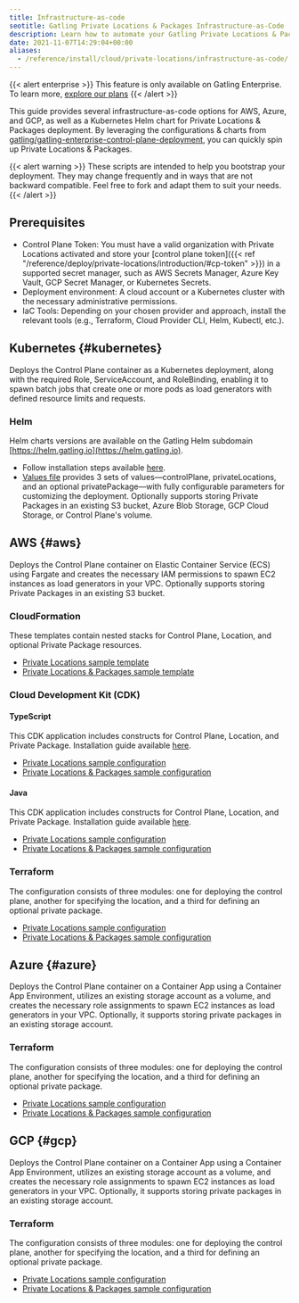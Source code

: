 ```yaml
---
title: Infrastructure-as-code
seotitle: Gatling Private Locations & Packages Infrastructure-as-Code
description: Learn how to automate your Gatling Private Locations & Packages deployment.
date: 2021-11-07T14:29:04+00:00
aliases:
  - /reference/install/cloud/private-locations/infrastructure-as-code/
---
```


{{< alert enterprise >}}
This feature is only available on Gatling Enterprise. To learn more, [explore our plans](https://gatling.io/pricing?utm_source=docs)
{{< /alert >}}

This guide provides several infrastructure-as-code options for AWS, Azure, and GCP, as well as a Kubernetes Helm chart for Private Locations & Packages deployment. By leveraging the configurations & charts from [gatling/gatling-enterprise-control-plane-deployment](https://github.com/gatling/gatling-enterprise-control-plane-deployment), you can quickly spin up Private Locations & Packages.

{{< alert warning >}}
These scripts are intended to help you bootstrap your deployment.
They may change frequently and in ways that are not backward compatible.
Feel free to fork and adapt them to suit your needs.
{{< /alert >}}

## Prerequisites
- Control Plane Token: You must have a valid organization with Private Locations activated and store your [control plane token]({{< ref "/reference/deploy/private-locations/introduction/#cp-token" >}}) in a supported secret manager, such as AWS Secrets Manager, Azure Key Vault, GCP Secret Manager, or Kubernetes Secrets.
- Deployment environment: A cloud account or a Kubernetes cluster with the necessary administrative permissions.
- IaC Tools: Depending on your chosen provider and approach, install the relevant tools (e.g., Terraform, Cloud Provider CLI, Helm, Kubectl, etc.).

## Kubernetes {#kubernetes}

Deploys the Control Plane container as a Kubernetes deployment, along with the required Role, ServiceAccount, and RoleBinding, enabling it to spawn batch jobs that create one or more pods as load generators with defined resource limits and requests.

### Helm

Helm charts versions are available on the Gatling Helm subdomain [https://helm.gatling.io](https://helm.gatling.io).

- Follow installation steps available [here](https://github.com/gatling/gatling-enterprise-control-plane-deployment/blob/main/helm-chart/README.md).
- [Values file](https://github.com/gatling/gatling-enterprise-control-plane-deployment/blob/main/helm-chart/values.yaml) provides 3 sets of values—controlPlane, privateLocations, and an optional privatePackage—with fully configurable parameters for customizing the deployment. Optionally supports storing Private Packages in an existing S3 bucket, Azure Blob Storage, GCP Cloud Storage, or Control Plane's volume.

## AWS {#aws}

Deploys the Control Plane container on Elastic Container Service (ECS) using Fargate and creates the necessary IAM permissions to spawn EC2 instances as load generators in your VPC. Optionally supports storing Private Packages in an existing S3 bucket.

### CloudFormation

These templates contain nested stacks for Control Plane, Location, and optional Private Package resources.

- [Private Locations sample template](https://github.com/gatling/gatling-enterprise-control-plane-deployment/blob/main/aws/cloudformation/samples/private-location)
- [Private Locations & Packages sample template](https://github.com/gatling/gatling-enterprise-control-plane-deployment/blob/main/aws/cloudformation/samples/private-location-package)

### Cloud Development Kit (CDK)

#### TypeScript

This CDK application includes constructs for Control Plane, Location, and Private Package. Installation guide available [here](https://github.com/gatling/gatling-enterprise-control-plane-deployment/blob/main/aws/cdk/typescript/README.md).

- [Private Locations sample configuration](https://github.com/gatling/gatling-enterprise-control-plane-deployment/blob/main/aws/cdk/typescript/bin/private-location.ts)
- [Private Locations & Packages sample configuration](https://github.com/gatling/gatling-enterprise-control-plane-deployment/blob/main/aws/cdk/typescript/bin/private-location-package.ts)

#### Java

This CDK application includes constructs for Control Plane, Location, and Private Package. Installation guide available [here](https://github.com/gatling/gatling-enterprise-control-plane-deployment/blob/main/aws/cdk/java/README.md).

- [Private Locations sample configuration](https://github.com/gatling/gatling-enterprise-control-plane-deployment/blob/main/aws/cdk/java/src/main/java/com/gatlingenterprise/PrivateLocation.java)
- [Private Locations & Packages sample configuration](https://github.com/gatling/gatling-enterprise-control-plane-deployment/blob/main/aws/cdk/java/src/main/java/com/gatlingenterprise/PrivateLocationPackage.java)

### Terraform

The configuration consists of three modules: one for deploying the control plane, another for specifying the location, and a third for defining an optional private package.

- [Private Locations sample configuration](https://github.com/gatling/gatling-enterprise-control-plane-deployment/tree/main/terraform/examples/AWS-private-location)
- [Private Locations & Packages sample configuration](https://github.com/gatling/gatling-enterprise-control-plane-deployment/tree/main/terraform/examples/AWS-private-package)

## Azure {#azure}

Deploys the Control Plane container on a Container App using a Container App Environment, utilizes an existing storage account as a volume, and creates the necessary role assignments to spawn EC2 instances as load generators in your VPC. Optionally, it supports storing private packages in an existing storage account.

### Terraform

The configuration consists of three modules: one for deploying the control plane, another for specifying the location, and a third for defining an optional private package.

- [Private Locations sample configuration](https://github.com/gatling/gatling-enterprise-control-plane-deployment/tree/main/terraform/examples/AZURE-private-location)
- [Private Locations & Packages sample configuration](https://github.com/gatling/gatling-enterprise-control-plane-deployment/tree/main/terraform/examples/AZURE-private-package)

## GCP {#gcp}

Deploys the Control Plane container on a Container App using a Container App Environment, utilizes an existing storage account as a volume, and creates the necessary role assignments to spawn EC2 instances as load generators in your VPC. Optionally, it supports storing private packages in an existing storage account.

### Terraform  

The configuration consists of three modules: one for deploying the control plane, another for specifying the location, and a third for defining an optional private package.

- [Private Locations sample configuration](https://github.com/gatling/gatling-enterprise-control-plane-deployment/tree/main/terraform/examples/GCP-private-location)
- [Private Locations & Packages sample configuration](https://github.com/gatling/gatling-enterprise-control-plane-deployment/tree/main/terraform/examples/GCP-private-package)
